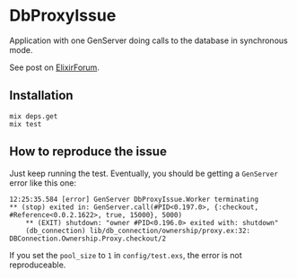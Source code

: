 # DbProxyIssue

Application with one GenServer doing calls to the database in synchronous mode.

See post on [ElixirForum](https://elixirforum.com/t/issue-with-dbconnection-ownership-proxy-checkout-and-genserver-process/4334).

## Installation

```
mix deps.get
mix test
```

## How to reproduce the issue

Just keep running the test.  Eventually, you should be getting a `GenServer` error like this one:

```
12:25:35.584 [error] GenServer DbProxyIssue.Worker terminating
** (stop) exited in: GenServer.call(#PID<0.197.0>, {:checkout, #Reference<0.0.2.1622>, true, 15000}, 5000)
    ** (EXIT) shutdown: "owner #PID<0.196.0> exited with: shutdown"
    (db_connection) lib/db_connection/ownership/proxy.ex:32: DBConnection.Ownership.Proxy.checkout/2
```

If you set the `pool_size` to `1` in `config/test.exs`, the error is not reproduceable.
